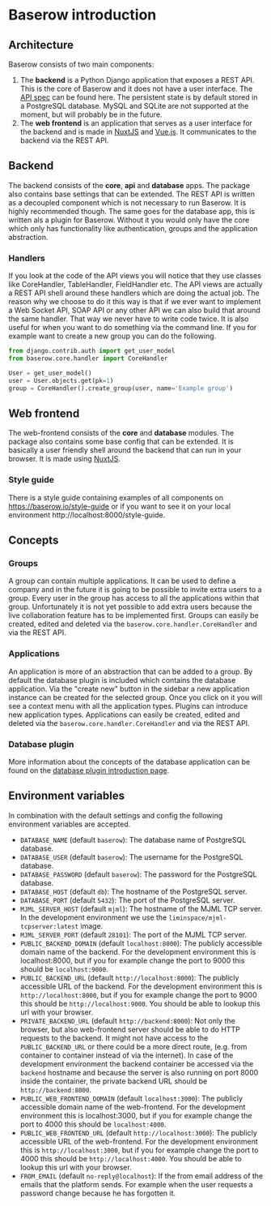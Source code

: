 # Baserow introduction

## Architecture

Baserow consists of two main components:

1. The **backend** is a Python Django application that exposes a REST API. This is the
   core of Baserow and it does not have a user interface. The [API spec](./api.md) can 
   be found here. The persistent state is by default stored in a PostgreSQL database.
   MySQL and  SQLite are not supported at the moment, but will probably be in the
   future.
1. The **web frontend** is an application that serves as a user interface for the
   backend and is made in [NuxtJS](https://nuxtjs.org/) and 
   [Vue.js](https://vuejs.org/). It communicates to the backend via the REST API.

## Backend

The backend consists of the **core**, **api** and **database** apps. The package also
contains base settings that can be extended. The REST API is written as a decoupled 
component which is not necessary to run Baserow. It is highly recommended though. The
same goes for the database app, this is written als a plugin for Baserow. Without it
you would only have the core which only has functionality like authentication, groups 
and the application abstraction.

### Handlers

If you look at the code of the API views you will notice that they use classes like 
CoreHandler, TableHandler, FieldHandler etc. The API views are actually a REST API
shell around these handlers which are doing the actual job. The reason why we choose to
do it this way is that if we ever want to implement a Web Socket API, SOAP API or any 
other API we can also build that around the same handler. That way we never have to 
write code twice. It is also useful for when you want to do something via the command
line. If you for example want to create a new group you can do the following.

```python
from django.contrib.auth import get_user_model 
from baserow.core.handler import CoreHandler

User = get_user_model()
user = User.objects.get(pk=1)
group = CoreHandler().create_group(user, name='Example group')
```

## Web frontend

The web-frontend consists of the **core** and **database** modules. The package also 
contains some base config that can be extended. It is basically a user friendly shell 
around the backend that can run in your browser. It is made using 
[NuxtJS](https://nuxtjs.org/).

### Style guide

There is a style guide containing examples of all components on 
https://baserow.io/style-guide or if you want to see it on your local environment
http://localhost:8000/style-guide.

## Concepts

### Groups

A group can contain multiple applications. It can be used to define a company and in the
future it is going to be possible to invite extra users to a group. Every user in the 
group has access to all the applications within that group. Unfortunately it is not yet
possible to add extra users because the live collaboration feature has to be 
implemented first. Groups can easily be created, edited and deleted via the 
`baserow.core.handler.CoreHandler` and via the REST API.

### Applications

An application is more of an abstraction that can be added to a group. By default the 
database plugin is included which contains the database application. Via the 
"create new" button in the sidebar a new application instance can be created for the 
selected group. Once you click on it you will see a context menu with all the 
application types. Plugins can introduce new application types. Applications can easily
be created, edited and deleted via the `baserow.core.handler.CoreHandler` and via the 
REST API.

### Database plugin

More information about the concepts of the database application can be found on the
[database plugin introduction page](./database-plugin.md).

## Environment variables

In combination with the default settings and config the following environment variables
are accepted.

* `DATABASE_NAME` (default `baserow`): The database name of PostgreSQL database.
* `DATABASE_USER` (default `baserow`): The username for the PostgreSQL database.
* `DATABASE_PASSWORD` (default `baserow`): The password for the PostgreSQL database.
* `DATABASE_HOST` (default `db`): The hostname of the PostgreSQL server.
* `DATABASE_PORT` (default `5432`): The port of the PostgreSQL server.
* `MJML_SERVER_HOST` (default `mjml`): The hostname of the MJML TCP server. In the 
  development environment we use the `liminspace/mjml-tcpserver:latest` image.
* `MJML_SERVER_PORT` (default `28101`): The port of the MJML TCP server.
* `PUBLIC_BACKEND_DOMAIN` (default `localhost:8000`): The publicly accessible domain 
  name of the backend. For the development environment this is localhost:8000, but if 
  you for example change the port to 9000 this should be `localhost:9000`.
* `PUBLIC_BACKEND_URL` (default `http://localhost:8000`): The publicly accessible URL 
  of the backend. For the development environment this is `http://localhost:8000`, but 
  if you for example change the port to 9000 this should be `http://localhost:9000`. 
  You should be able to lookup this url with your browser.
* `PRIVATE_BACKEND_URL` (default `http://backend:8000`): Not only the browser, but also
  web-frontend server should be able to do HTTP requests to the backend. It might not 
  have access to the `PUBLIC_BACKEND_URL` or there could be a more direct route, 
  (e.g. from container to container instead of via the internet). In case of the 
  development environment the backend container be accessed via the `backend` hostname
  and because the server is also running on port 8000 inside the container, the private
  backend URL should be `http://backend:8000`.
* `PUBLIC_WEB_FRONTEND_DOMAIN` (default `localhost:3000`): The publicly accessible domain 
  name of the web-frontend. For the development environment this is localhost:3000, but
  if you for example change the port to 4000 this should be `localhost:4000`.
* `PUBLIC_WEB_FRONTEND_URL` (default `http://localhost:3000`): The publicly accessible 
  URL of the web-frontend. For the development environment this is 
  `http://localhost:3000`, but if you for example change the port to 4000 this should 
  be `http://localhost:4000`. You should be able to lookup this url with your browser.
* `FROM_EMAIL` (default `no-reply@localhost`): If the from email address of the emails
  that the platform sends. For example when the user requests a password change because
  he has forgotten it.
